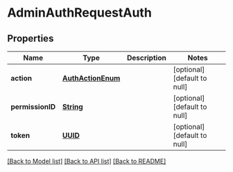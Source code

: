 # AdminAuthRequestAuth
## Properties

Name | Type | Description | Notes
------------ | ------------- | ------------- | -------------
**action** | [**AuthActionEnum**](AuthActionEnum.md) |  | [optional] [default to null]
**permissionID** | [**String**](string.md) |  | [optional] [default to null]
**token** | [**UUID**](UUID.md) |  | [optional] [default to null]

[[Back to Model list]](../README.md#documentation-for-models) [[Back to API list]](../README.md#documentation-for-api-endpoints) [[Back to README]](../README.md)

